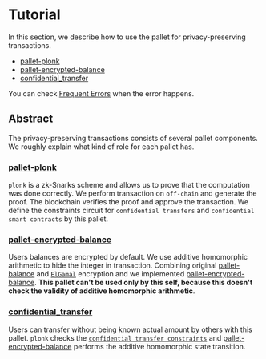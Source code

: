 # Tutorial

In this section, we describe how to use the pallet for privacy-preserving transactions.

- [pallet-plonk](./plonk_pallet.md)
- [pallet-encrypted-balance](./encrypted_balance.md)
- [confidential_transfer](./confidential_transfer_pallet.md)

You can check [Frequent Errors](./frequent_errors.md) when the error happens.

## Abstract
The privacy-preserving transactions consists of several pallet components. We roughly explain what kind of role for each pallet has.

### [pallet-plonk](./plonk_pallet.md)

`plonk` is a zk-Snarks scheme and allows us to prove that the computation was done correctly. We perform transaction on `off-chain` and generate the proof. The blockchain verifies the proof and approve the transaction. We define the constraints circuit for `confidential transfers` and `confidential smart contracts` by this pallet.

### [pallet-encrypted-balance](./encrypted_balance.md)

Users balances are encrypted by default. We use additive homomorphic arithmetic to hide the integer in transaction. Combining original [pallet-balance](https://github.com/paritytech/substrate/tree/v3.0.0/frame/balances) and [`ElGamal`](./elgamal.md) encryption and we implemented [pallet-encrypted-balance](./encrypted_balance.md). **This pallet can't be used only by this self, because this doesn't check the validity of additive homomorphic arithmetic**.

### [confidential_transfer](./confidential_transfer_pallet.md)

Users can transfer without being known actual amount by others with this pallet. `plonk` checks the [`confidential transfer constraints`](./confidential_transfer.md) and [pallet-encrypted-balance](./encrypted_balance.md) performs the additive homomorphic state transition.

